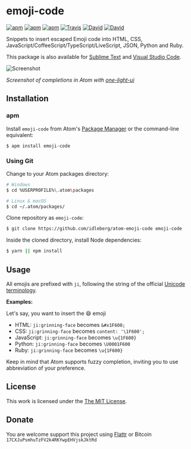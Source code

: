 # emoji-code

[![apm](https://img.shields.io/apm/l/emoji-code.svg?style=flat-square)](https://atom.io/packages/emoji-code)
[![apm](https://img.shields.io/apm/v/emoji-code.svg?style=flat-square)](https://atom.io/packages/emoji-code)
[![apm](https://img.shields.io/apm/dm/emoji-code.svg?style=flat-square)](https://atom.io/packages/emoji-code)
[![Travis](https://img.shields.io/travis/idleberg/atom-emoji-code.svg?style=flat-square)](https://travis-ci.org/idleberg/atom-emoji-code)
[![David](https://img.shields.io/david/idleberg/atom-emoji-code.svg?style=flat-square)](https://david-dm.org/idleberg/atom-emoji-code)
[![David](https://img.shields.io/david/dev/idleberg/atom-emoji-code.svg?style=flat-square)](https://david-dm.org/idleberg/atom-emoji-code?type=dev)

Snippets to insert escaped Emoji code into HTML, CSS, JavaScript/CoffeeScript/TypeScript/LiveScript, JSON, Python and Ruby.

This package is also available for [Sublime Text](https://github.com/idleberg/sublime-emoji-code) and [Visual Studio Code](https://github.com/idleberg/vscode-emoji-code).

![Screenshot](https://raw.github.com/idleberg/atom-emoji-code/master/screenshot.gif)

*Screenshot of completions in Atom with [one-light-ui](https://github.com/atom/one-light-ui)*

## Installation

### apm

Install `emoji-code` from Atom's [Package Manager](http://flight-manual.atom.io/using-atom/sections/atom-packages/) or the command-line equivalent:

`$ apm install emoji-code`

### Using Git

Change to your Atom packages directory:

```bash
# Windows
$ cd %USERPROFILE%\.atom\packages

# Linux & macOS
$ cd ~/.atom/packages/
```

Clone repository as `emoji-code`:

```bash
$ git clone https://github.com/idleberg/atom-emoji-code emoji-code
```

Inside the cloned directory, install Node dependencies:

```bash
$ yarn || npm install
```

## Usage

All emojis are prefixed with `ji`, following the string of the official [Unicode terminology](http://unicode.org/Public/emoji/3.0/emoji-sequences.txt).

**Examples:**

Let's say, you want to insert the 😄 emoji

* HTML: `ji:grinning-face` becomes `&#x1F600;`
* CSS: `ji:grinning-face` becomes `content: '\1F600';`
* JavaScript: `ji:grinning-face` becomes `\u{1F600}`
* Python: `ji:grinning-face` becomes `\U0001F600`
* Ruby: `ji:grinning-face` becomes `\u{1F600}`

Keep in mind that Atom supports fuzzy completion, inviting you to use abbreviation of your preference.

## License

This work is licensed under the [The MIT License](LICENSE.md).

## Donate

You are welcome support this project using [Flattr](https://flattr.com/submit/auto?user_id=idleberg&url=https://github.com/idleberg/atom-emoji-code) or Bitcoin `17CXJuPsmhuTzFV2k4RKYwpEHVjskJktRd`
